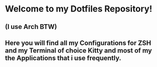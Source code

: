 # Welcome to my Dotfiles Repository!
## (I use Arch BTW)

## Here you will find all my Configurations for ZSH and my Terminal of choice Kitty and most of my the Applications that i use frequently.
